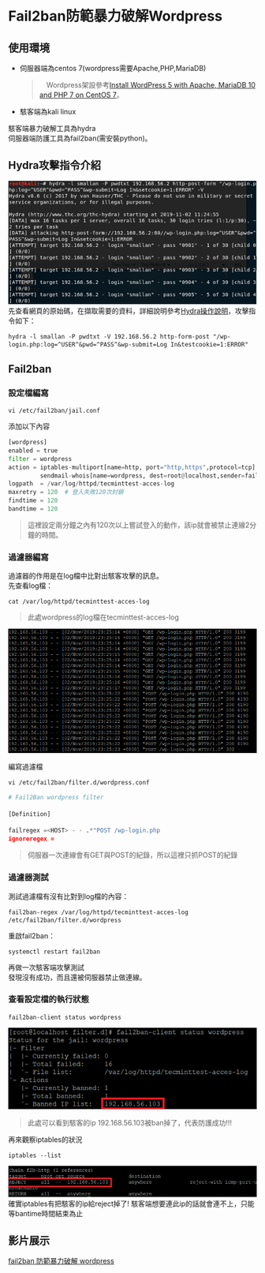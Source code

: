 # Fail2ban防範暴力破解Wordpress
## 使用環境
* 伺服器端為centos 7(wordpress需要Apache,PHP,MariaDB)
    >　Wordpress架設參考[Install WordPress 5 with Apache, MariaDB 10 and PHP 7 on CentOS 7](https://www.tecmint.com/install-wordpress-with-apache-on-centos-rhel-fedora/)。
* 駭客端為kali linux

駭客端暴力破解工具為hydra     
伺服器端防護工具為fail2ban(需安裝python)。    
## Hydra攻擊指令介紹      
![image](c.png)      
先查看網頁的原始碼，在擷取需要的資料，詳細說明參考[Hydra操作說明](https://github.com/NQUwebsecurityproject/website-security/tree/master/Hydra%E6%93%8D%E4%BD%9C%E8%AA%AA%E6%98%8E)，攻擊指令如下：       
```
hydra -l smallan -P pwdtxt -V 192.168.56.2 http-form-post "/wp-login.php:log=^USER^&pwd=^PASS^&wp-submit=Log In&testcookie=1:ERROR"
```
## Fail2ban
### 設定檔編寫  
```
vi /etc/fail2ban/jail.conf
```
添加以下內容
```python
[wordpress]
enabled = true
filter = wordpress
action = iptables-multiport[name=http, port="http,https",protocol=tcp]
         sendmail-whois[name=wordpress, dest=root@localhost,sender=fail2ban]
logpath  = /var/log/httpd/tecminttest-acces-log
maxretry = 120  # 登入失敗120次封鎖
findtime = 120
bandtime = 120
```
> 這裡設定兩分鐘之內有120次以上嘗試登入的動作，該ip就會被禁止連線2分鐘的時間。
### 過濾器編寫
過濾器的作用是在log檔中比對出駭客攻擊的訊息。     
先查看log檔：
```
cat /var/log/httpd/tecminttest-acces-log
```
> 此處wordpress的log檔在tecminttest-acces-log

![image](g.png)

編寫過濾檔     
```
vi /etc/fail2ban/filter.d/wordpress.conf
```
```python
# Fail2Ban wordpress filter

[Definition]

failregex =<HOST> - - .*"POST /wp-login.php
ignoreregex =
```
> 伺服器一次連線會有GET與POST的紀錄，所以這裡只抓POST的紀錄

### 過濾器測試
測試過濾檔有沒有比對到log檔的內容：      
```
fail2ban-regex /var/log/httpd/tecminttest-acces-log /etc/fail2ban/filter.d/wordpress
```      
      
重啟fail2ban：      
```
systemctl restart fail2ban
```
再做一次駭客端攻擊測試          
發現沒有成功，而且還被伺服器禁止做連線。

### 查看設定檔的執行狀態
```
fail2ban-client status wordpress
```     
![image](f.png)       

> 此處可以看到駭客的ip 192.168.56.103被ban掉了，代表防護成功!!!

再來觀察iptables的狀況       

```
iptables --list
```       
![image](h.jpg)        
確實iptables有把駭客的ip給reject掉了! 駭客端想要連此ip的話就會連不上，只能等bantime時間結束為止      

## 影片展示
[fail2ban 防範暴力破解 wordpress](https://youtu.be/O0v-rPx_sjI)